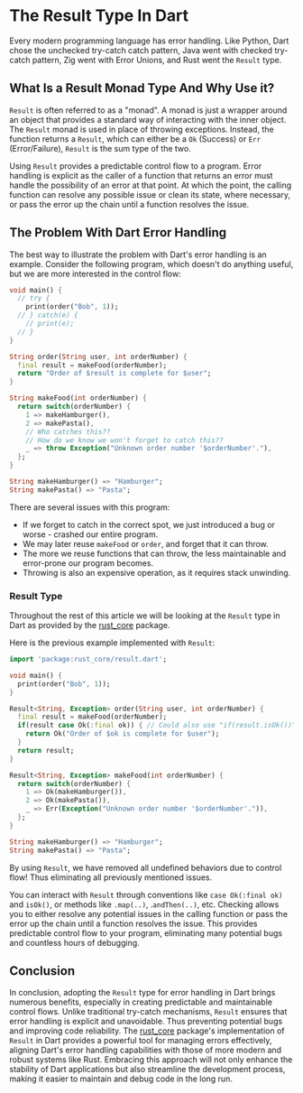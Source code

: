 # The Result Type In Dart

Every modern programming language has error handling. Like Python, Dart chose the unchecked try-catch catch pattern, Java went with checked try-catch pattern, Zig went with Error Unions, and Rust went the `Result` type.

## What Is a Result Monad Type And Why Use it?

`Result` is often referred to as a "monad". A monad is just a wrapper around an object that provides a standard way of interacting with the inner object. The
`Result` monad is used in place of throwing exceptions. Instead, the function
returns a `Result`, which can either be a `Ok` (Success) or `Err` (Error/Failure), `Result` is the sum type of the two.

Using `Result` provides a predictable control flow to a program. Error handling is explicit as the caller of a function
that returns an error must handle the possibility of an error at that point. At which the point, the calling function can resolve
any possible issue or clean its state, where necessary, or pass the error up the chain until a function resolves
the issue.

## The Problem With Dart Error Handling

The best way to illustrate the problem with Dart's error handling is an example. Consider the following program,
which doesn't do anything useful, but we are more interested in the control flow:
```dart
void main() {
  // try {
    print(order("Bob", 1));
  // } catch(e) {
    // print(e);
  // }
}

String order(String user, int orderNumber) {
  final result = makeFood(orderNumber);
  return "Order of $result is complete for $user";
}

String makeFood(int orderNumber) {
  return switch(orderNumber) {
    1 => makeHamburger(),
    2 => makePasta(),
    // Who catches this??
    // How do we know we won't forget to catch this??
    _ => throw Exception("Unknown order number '$orderNumber'."),
  };
}

String makeHamburger() => "Hamburger";
String makePasta() => "Pasta";
```
There are several issues with this program:
* If we forget to catch in the correct spot, we just introduced a bug or worse - crashed our entire program.
* We may later reuse `makeFood` or `order`, and forget that it can throw.
* The more we reuse functions that can throw, the less maintainable and error-prone our program becomes. 
* Throwing is also an expensive operation, as it requires stack unwinding.

### Result Type
Throughout the rest of this article we will be looking at the `Result` type in Dart as provided by the [rust_core](https://pub.dev/packages/rust_core)
package.

Here is the previous example implemented with `Result`:
```dart
import 'package:rust_core/result.dart';

void main() {
  print(order("Bob", 1));
}

Result<String, Exception> order(String user, int orderNumber) {
  final result = makeFood(orderNumber);
  if(result case Ok(:final ok)) { // Could also use "if(result.isOk())" or a switch statement
    return Ok("Order of $ok is complete for $user");
  }
  return result;
}

Result<String, Exception> makeFood(int orderNumber) {
  return switch(orderNumber) {
    1 => Ok(makeHamburger()),
    2 => Ok(makePasta()),
    _ => Err(Exception("Unknown order number '$orderNumber'.")),
  };
}

String makeHamburger() => "Hamburger";
String makePasta() => "Pasta";
```
By using `Result`, we have removed all undefined behaviors due to control flow! Thus eliminating
all previously mentioned issues.

You can interact with `Result` through conventions like
`case Ok(:final ok)` and `isOk()`, or methods like `.map(..)`, .`andThen(..)`, etc. Checking allows you to
either resolve any potential issues in the calling function or pass the error up the chain until a function resolves
the issue. This provides predictable control flow to your program, eliminating many potential bugs and countless
hours of debugging.

## Conclusion

In conclusion, adopting the `Result` type for error handling in Dart brings numerous benefits, especially in creating
predictable and maintainable control flows. Unlike traditional try-catch mechanisms, `Result` ensures that error
handling is explicit and unavoidable. Thus preventing potential bugs and improving code reliability.
The [rust_core](https://pub.dev/packages/rust_core) package's implementation
of `Result` in Dart provides a powerful tool for managing errors effectively, 
aligning Dart's error handling capabilities with those of more modern and robust systems like Rust.
Embracing this approach will not only enhance the stability of Dart applications but also streamline the 
development process, making it easier to maintain and debug code in the long run.